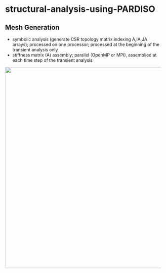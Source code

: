 # structural-analysis-using-PARDISO

## Mesh Generation
- symbolic analysis (generate CSR topology matrix indexing A,IA,JA arrays); processed on one processor; processed at the beginning of the transient analysis only
- stiffness matrix (A) assembly; parallel (OpenMP or MPI), assemblied at each time step of the transient analysis

<p align="center">
    <img src="https://github.com/MikulaJakub/structural-analysis-using-PARDISO/blob/master/Figures/numbering_3D.pdf" width="650"/>
  </p>
